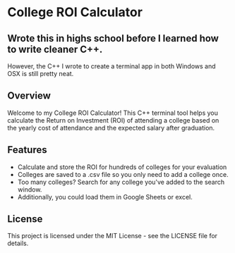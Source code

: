 # College ROI Calculator

## Wrote this in highs school before I learned how to write cleaner C++. 
However, the C++ I wrote to create a terminal app in both Windows and OSX is still pretty neat.  

## Overview

Welcome to my College ROI Calculator! This C++ terminal tool helps you calculate the Return on Investment (ROI) of attending a college based on the yearly cost of attendance and the expected salary after graduation.

## Features

- Calculate and store the ROI for hundreds of colleges for your evaluation
- Colleges are saved to a .csv file so you only need to add a college once.
- Too many colleges? Search for any college you've added to the search window. 
- Additionally, you could load them in Google Sheets or excel. 

## License
This project is licensed under the MIT License - see the LICENSE file for details.
